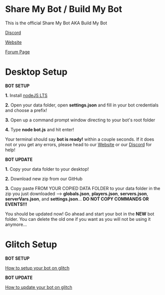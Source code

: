 # Share My Bot / Build My Bot
 This is the official Share My Bot AKA Build My Bot


[Discord](https://discord.gg/vgPEmsv)

[Website](https://bots.sharemybot.com/)

[Forum Page](https://forum.sharemybot.com/)



# Desktop Setup

**BOT SETUP**

**1.** Install [nodeJS LTS](https://nodejs.org/en/)

**2.** Open your data folder, open **settings.json** and fill in your bot credentials and choose a prefix!

**3.** Open up a command prompt window directing to your bot's root folder

**4.** Type **node bot.js** and hit enter!

Your terminal should say **bot is ready!** within a couple seconds. If it does not or you get any errors, please head to our [Website](https://buildmybot.flarum.cloud/) or our [Discord](https://discord.gg/vgPEmsv) for help!


**BOT UPDATE**

**1.** Copy your data folder to your desktop!

**2.** Download new zip from our GitHub

**3.** Copy paste FROM YOUR COPIED DATA FOLDER to your data folder in the zip you just downloaded --> **globals.json**, **players.json**, **servers.json**, **serverVars.json**, and **settings.json**... **DO NOT COPY COMMANDS OR EVENTS!!!**

You should be updated now! Go ahead and start your bot in the **NEW** bot folder. You can delete the old one if you want as you will not be using it anymore...


# Glitch Setup

**BOT SETUP**

[How to setup your bot on glitch](https://youtu.be/S2g55vuevKI)

**BOT UPDATE**

[How to update your bot on glitch](https://youtu.be/EnHyuwFUqZw)
